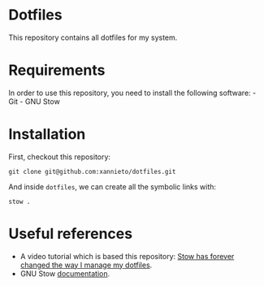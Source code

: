 # Dotfiles

This repository contains all dotfiles for my system. 

# Requirements

In order to use this repository, you need to install the following software:
    - Git
    - GNU Stow

# Installation

First, checkout this repository:

```
git clone git@github.com:xannieto/dotfiles.git 
```

And inside `dotfiles`, we can create all the symbolic links with:

```
stow .
```

# Useful references

- A video tutorial which is based this repository: [Stow has forever changed the way I manage my dotfiles](https://youtu.be/y6XCebnB9gs?si=bvqFfClRbvNqqUOe).
- GNU Stow [documentation](https://www.gnu.org/software/stow/manual/stow.html).
